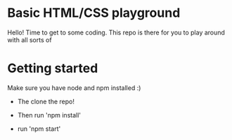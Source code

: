 # Basic HTML/CSS playground
Hello! Time to get to some coding. This repo is there for you to play around with all sorts of 

# Getting started
Make sure you have node and npm installed :) 

- The clone the repo! 

- Then run 'npm install' 

- run 'npm start'
